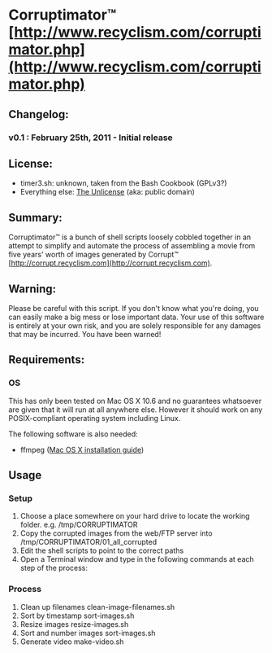 #  Corruptimator&trade; [http://www.recyclism.com/corruptimator.php](http://www.recyclism.com/corruptimator.php)

## Changelog:

### v0.1 : February 25th, 2011 - Initial release

## License:

* timer3.sh: unknown, taken from the Bash Cookbook (GPLv3?)
* Everything else: [The Unlicense](http://unlicense.org) (aka: public domain)

## Summary:

Corruptimator&trade; is a bunch of shell scripts loosely cobbled together in an attempt
to simplify and automate the process of assembling a movie from five years' worth
of images generated by Corrupt&trade; [http://corrupt.recyclism.com](http://corrupt.recyclism.com).

## Warning:

Please be careful with this script. If you don't know what you're doing, you can
easily make a big mess or lose important data. Your use of this software is
entirely at your own risk, and you are solely responsible for any damages that
may be incurred. You have been warned!

## Requirements:

### OS 

This has only been tested on Mac OS X 10.6 and no guarantees whatsoever are given that it will run at all anywhere else. However it should work on any POSIX-compliant operating system including Linux.

The following software is also needed:

* ffmpeg ([Mac OS X installation guide](http://stephenjungels.com/jungels.net/articles/ffmpeg-howto.html))

## Usage

### Setup
1. Choose a place somewhere on your hard drive to locate the working folder. e.g. /tmp/CORRUPTIMATOR
2. Copy the corrupted images from the web/FTP server into
   /tmp/CORRUPTIMATOR/01_all_corrupted
3. Edit the shell scripts to point to the correct paths
3. Open a Terminal window and type in the following commands at each step of
   the process:

### Process 
1. Clean up filenames
  clean-image-filenames.sh 
2. Sort by timestamp
  sort-images.sh 
3. Resize images
  resize-images.sh
4. Sort and number images
  sort-images.sh
5. Generate video 
  make-video.sh

